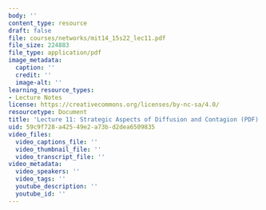 ```yaml
---
body: ''
content_type: resource
draft: false
file: courses/networks/mit14_15s22_lec11.pdf
file_size: 224883
file_type: application/pdf
image_metadata:
  caption: ''
  credit: ''
  image-alt: ''
learning_resource_types:
- Lecture Notes
license: https://creativecommons.org/licenses/by-nc-sa/4.0/
resourcetype: Document
title: 'Lecture 11: Strategic Aspects of Diffusion and Contagion (PDF)'
uid: 59c9f728-a425-49e2-a73b-d2dea6509835
video_files:
  video_captions_file: ''
  video_thumbnail_file: ''
  video_transcript_file: ''
video_metadata:
  video_speakers: ''
  video_tags: ''
  youtube_description: ''
  youtube_id: ''
---
```

